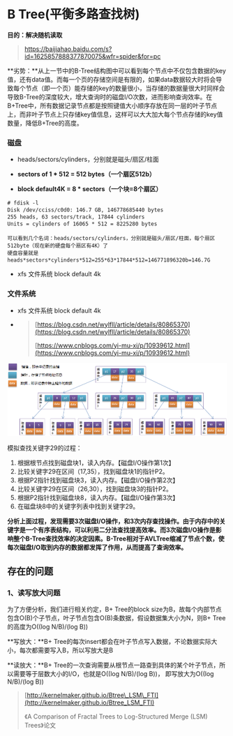 # B Tree\(平衡多路查找树\)

**目的：解决随机读取**

> https://baijiahao.baidu.com/s?id=1625857888377870075&wfr=spider&for=pc



**劣势：**从上一节中的B-Tree结构图中可以看到每个节点中不仅包含数据的key值，还有data值。而每一个页的存储空间是有限的，如果data数据较大时将会导致每个节点（即一个页）能存储的key的数量很小，当存储的数据量很大时同样会导致B-Tree的深度较大，增大查询时的磁盘I/O次数，进而影响查询效率。在B+Tree中，所有数据记录节点都是按照键值大小顺序存放在同一层的叶子节点上，而非叶子节点上只存储key值信息，这样可以大大加大每个节点存储的key值数量，降低B+Tree的高度。

### 磁盘

* heads/sectors/cylinders，分别就是磁头/扇区/柱面
* **sectors of 1 \* 512 = 512 bytes（一个扇区512b）**

* **block default4K  = 8 \* sectors（一个块=8个扇区）**

```shell
# fdisk -l
Disk /dev/cciss/c0d0: 146.7 GB, 146778685440 bytes
255 heads, 63 sectors/track, 17844 cylinders
Units = cylinders of 16065 * 512 = 8225280 bytes

可以看到几个名词：heads/sectors/cylinders，分别就是磁头/扇区/柱面，每个扇区512byte（现在新的硬盘每个扇区有4K）了
硬盘容量就是heads*sectors*cylinders*512=255*63*17844*512=146771896320b=146.7G
```

* xfs 文件系统  block default 4k

### 文件系统

* xfs 文件系统  block default 4k
* > [https://blog.csdn.net/wylfll/article/details/80865370](https://blog.csdn.net/wylfll/article/details/80865370)
  >
  > [https://www.cnblogs.com/yi-mu-xi/p/10939612.html](https://www.cnblogs.com/yi-mu-xi/p/10939612.html)

![](/assets/btree.png)

模拟查找关键字29的过程：

1. 根据根节点找到磁盘块1，读入内存。【磁盘I/O操作第1次】
2. 比较关键字29在区间（17,35），找到磁盘块1的指针P2。
3. 根据P2指针找到磁盘块3，读入内存。【磁盘I/O操作第2次】
4. 比较关键字29在区间（26,30），找到磁盘块3的指针P2。
5. 根据P2指针找到磁盘块8，读入内存。【磁盘I/O操作第3次】
6. 在磁盘块8中的关键字列表中找到关键字29。

**分析上面过程，发现需要3次磁盘I/O操作，和3次内存查找操作。由于内存中的关键字是一个有序表结构，可以利用二分法查找提高效率。而3次磁盘I/O操作是影响整个B-Tree查找效率的决定因素。B-Tree相对于AVLTree缩减了节点个数，使每次磁盘I/O取到内存的数据都发挥了作用，从而提高了查询效率。**

## 存在的问题

### 1、读写放大问题

为了方便分析，我们进行相关约定，B+ Tree的block size为B，故每个内部节点包含O\(B\)个子节点，叶子节点包含O\(B\)条数据，假设数据集大小为N，则B+ Tree的高度为O\(\(log N/B\)/\(log B\)\)

**写放大：**B+ Tree的每次insert都会在叶子节点写入数据，不论数据实际大小，每次都需要写入B，所以写放大是B

**读放大：**B+ Tree的一次查询需要从根节点一路查到具体的某个叶子节点，所以需要等于层数大小的I/O，也就是O\(\(log N/B\)/\(log B\)\)， 即写放大为O\(\(log N/B\)/\(log B\)\)

> [http://kernelmaker.github.io/Btree\_LSM\_FTI](http://kernelmaker.github.io/Btree_LSM_FTI)
>
> 《A Comparison of Fractal Trees to Log-Structured Merge \(LSM\) Trees》论文



